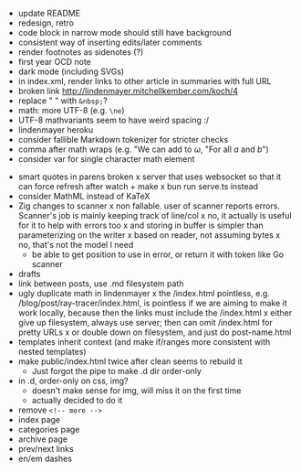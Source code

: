 - update README
- redesign, retro
- code block in narrow mode should still have background
- consistent way of inserting edits/later comments
- render footnotes as sidenotes (?)
- first year OCD note
- dark mode (including SVGs)
- in index.xml, render links to other article in summaries with full URL
- broken link http://lindenmayer.mitchellkember.com/koch/4
- replace " " with `&nbsp;`?
- math: more UTF-8 (e.g. `\ne`)
- UTF-8 mathvariants seem to have weird spacing :/
- lindenmayer heroku
- consider fallible Markdown tokenizer for stricter checks
- comma after math wraps (e.g. "We can add to $\omega$, "For all $a$ and $b$")
- consider var for single character math element
+ smart quotes in parens broken
x server that uses websocket so that it can force refresh after watch + make
    x bun run serve.ts instead
+ consider MathML instead of KaTeX
+ Zig changes to scanner
    x non fallable. user of scanner reports errors. Scanner's job is mainly keeping track of line/col
        x no, it actually is useful for it to help with errors too
        x and storing in buffer is simpler than parameterizing on the writer
    x based on reader, not assuming bytes
        x no, that's not the model I need
    + be able to get position to use in error, or return it with token like Go scanner
+ drafts
+ link between posts, use .md filesystem path
+ ugly duplicate math in lindenmayer
x the /index.html pointless, e.g. /blog/post/ray-tracer/index.html, is pointless if we are aiming to make it work locally, because then the links must include the /index.html
    x either give up filesystem, always use server; then can omit /index.html for pretty URLs
    x or double down on filesystem, and just do post-name.html
+ templates inherit context (and make if/ranges more consistent with nested templates)
+ make public/index.html twice after clean seems to rebuild it
    + Just forgot the pipe to make .d dir order-only
+ in .d, order-only on css, img?
    + doesn't make sense for img, will miss it on the first time
    + actually decided to do it
+ remove `<!-- more -->`
+ index page
+ categories page
+ archive page
+ prev/next links
+ en/em dashes
